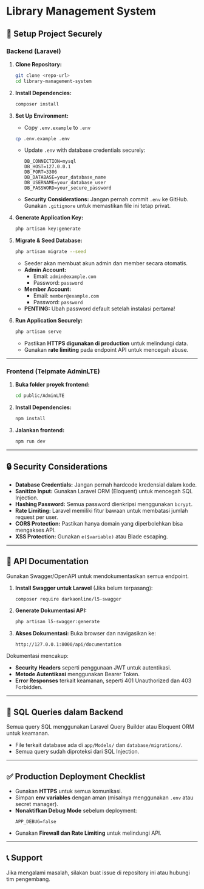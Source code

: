 # Library Management System

## 📌 Setup Project Securely

### Backend (Laravel)
1. **Clone Repository:**
   ```bash
   git clone <repo-url>
   cd library-management-system
   ```
2. **Install Dependencies:**
   ```bash
   composer install
   ```
3. **Set Up Environment:**
   - Copy `.env.example` to `.env`
   ```bash
   cp .env.example .env
   ```
   - Update `.env` with database credentials securely:
     ```env
     DB_CONNECTION=mysql
     DB_HOST=127.0.0.1
     DB_PORT=3306
     DB_DATABASE=your_database_name
     DB_USERNAME=your_database_user
     DB_PASSWORD=your_secure_password
     ```
   - **Security Considerations:** Jangan pernah commit `.env` ke GitHub. Gunakan `.gitignore` untuk memastikan file ini tetap privat.

4. **Generate Application Key:**
   ```bash
   php artisan key:generate
   ```
5. **Migrate & Seed Database:**
   ```bash
   php artisan migrate --seed
   ```
   - Seeder akan membuat akun admin dan member secara otomatis.
   - **Admin Account:**
     - Email: `admin@example.com`
     - Password: `password`
   - **Member Account:**
     - Email: `member@example.com`
     - Password: `password`
   - **PENTING:** Ubah password default setelah instalasi pertama!

6. **Run Application Securely:**
   ```bash
   php artisan serve
   ```
   - Pastikan **HTTPS digunakan di production** untuk melindungi data.
   - Gunakan **rate limiting** pada endpoint API untuk mencegah abuse.

---

### Frontend (Telpmate AdminLTE)
1. **Buka folder proyek frontend:**
   ```bash
   cd public/AdminLTE
   ```
2. **Install Dependencies:**
   ```bash
   npm install
   ```
3. **Jalankan frontend:**
   ```bash
   npm run dev
   ```

---

## 🔒 Security Considerations
- **Database Credentials:** Jangan pernah hardcode kredensial dalam kode.
- **Sanitize Input:** Gunakan Laravel ORM (Eloquent) untuk mencegah SQL Injection.
- **Hashing Password:** Semua password dienkripsi menggunakan `bcrypt`.
- **Rate Limiting:** Laravel memiliki fitur bawaan untuk membatasi jumlah request per user.
- **CORS Protection:** Pastikan hanya domain yang diperbolehkan bisa mengakses API.
- **XSS Protection:** Gunakan `e($variable)` atau Blade escaping.

---

## 📝 API Documentation
Gunakan Swagger/OpenAPI untuk mendokumentasikan semua endpoint.

1. **Install Swagger untuk Laravel** (Jika belum terpasang):
   ```bash
   composer require darkaonline/l5-swagger
   ```
2. **Generate Dokumentasi API:**
   ```bash
   php artisan l5-swagger:generate
   ```
3. **Akses Dokumentasi:** Buka browser dan navigasikan ke:
   ```
   http://127.0.0.1:8000/api/documentation
   ```

Dokumentasi mencakup:
- **Security Headers** seperti penggunaan JWT untuk autentikasi.
- **Metode Autentikasi** menggunakan Bearer Token.
- **Error Responses** terkait keamanan, seperti 401 Unauthorized dan 403 Forbidden.

---

## 🔗 SQL Queries dalam Backend
Semua query SQL menggunakan Laravel Query Builder atau Eloquent ORM untuk keamanan.
- File terkait database ada di `app/Models/` dan `database/migrations/`.
- Semua query sudah diproteksi dari SQL Injection.

---

## ✅ Production Deployment Checklist
- Gunakan **HTTPS** untuk semua komunikasi.
- Simpan **env variables** dengan aman (misalnya menggunakan `.env` atau secret manager).
- **Nonaktifkan Debug Mode** sebelum deployment:
  ```env
  APP_DEBUG=false
  ```
- Gunakan **Firewall dan Rate Limiting** untuk melindungi API.

---

## 📞 Support
Jika mengalami masalah, silakan buat issue di repository ini atau hubungi tim pengembang.

